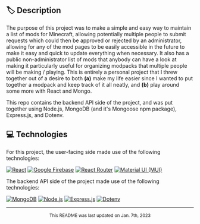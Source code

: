 ## :label: Description
The purpose of this project was to make a simple and easy way to maintain a list of mods for Minecraft, allowing potentially multiple people to submit requests which could then be approved or rejected by an administrator, allowing for any of the mod pages to be easily accessible in the future to make it easy and quick to update everything when necessary. It also has a public non-administrator list of mods that anybody can have a look at making it particularly useful for organizing modpacks that multiple people will be making / playing. This is entirely a personal project that I threw together out of a desire to both **(a)** make my life easier since I wanted to put together a modpack and keep track of it all neatly, and **(b)** play around some more with React and Mongo.

This repo contains the backend API side of the project, and was put together using Node.js, MongoDB (and it's Mongoose npm package), Express.js, and Dotenv.

## :computer: Technologies
For this project, the user-facing side made use of the following technologies:

[![React](https://img.shields.io/badge/-React-61dbfb?style=for-the-badge&logo=react&logoColor=grey)](https://reactjs.org/)
[![Google Firebase](https://img.shields.io/badge/-Google%20Firebase-orange?style=for-the-badge&logo=firebase)](https://firebase.google.com/)
[![React Router](https://img.shields.io/badge/-React%20Router-f94949?style=for-the-badge&logo=reactrouter&logoColor=white)](https://www.npmjs.com/package/react-router-dom)
[![Material UI (MUI)](https://img.shields.io/badge/-MUI-007fff?style=for-the-badge&logo=mui&logoColor=white)](https://mui.com/)

The backend API side of the project made use of the following technologies:

[![MongoDB](https://img.shields.io/badge/-MongoDB-4faa41?style=for-the-badge&logo=mongodb&logoColor=white)](https://www.mongodb.com/)
[![Node.js](https://img.shields.io/badge/-Node.js-6ea45f?style=for-the-badge&logo=nodedotjs&logoColor=white)](https://nodejs.org/en/)
[![Express.js](https://img.shields.io/badge/-Express.js-black?style=for-the-badge&logo=express&logoColor=white)](https://expressjs.com/)
[![Dotenv](https://img.shields.io/badge/-Dotenv-e0ca3c?style=for-the-badge&logo=dotenv&logoColor=grey)](https://www.npmjs.com/package/dotenv)

---

<div align="center">
    <sub>This README was last updated on Jan. 7th, 2023</sub>
</div>